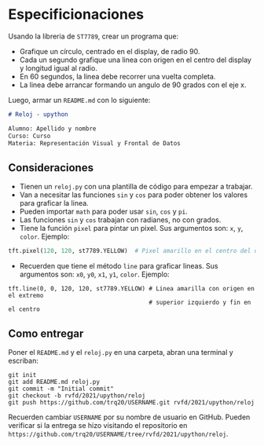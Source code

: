 # Especificionaciones

Usando la libreria de `ST7789`, crear un programa que:

- Grafique un círculo, centrado en el display, de radio 90.
- Cada un segundo grafique una linea con origen en el centro del display y longitud igual al radio.
- En 60 segundos, la linea debe recorrer una vuelta completa.
- La linea debe arrancar formando un angulo de 90 grados con el eje x.

Luego, armar un `README.md` con lo siguiente:

```markdown
# Reloj - upython

Alumno: Apellido y nombre
Curso: Curso
Materia: Representación Visual y Frontal de Datos
```

## Consideraciones

- Tienen un `reloj.py` con una plantilla de código para empezar a trabajar.
- Van a necesitar las funciones `sin` y `cos` para poder obtener los valores para graficar la linea.
- Pueden importar `math` para poder usar `sin`, `cos` y `pi`.
- Las funciones `sin` y `cos` trabajan con radianes, no con grados.
- Tiene la función `pixel` para pintar un pixel. Sus argumentos son: `x`, `y`, `color`. Ejemplo:

```python
tft.pixel(120, 120, st7789.YELLOW)  # Pixel amarillo en el centro del display
```

- Recuerden que tiene el método `line` para graficar lineas. Sus argumentos son: `x0`, `y0`, `x1`, `y1`, `color`. Ejemplo: 

```
tft.line(0, 0, 120, 120, st7789.YELLOW) # Linea amarilla con origen en el extremo 
                                        # superior izquierdo y fin en el centro
```

## Como entregar

Poner el `README.md` y el `reloj.py` en una carpeta, abran una terminal y escriban:

```
git init
git add README.md reloj.py
git commit -m "Initial commit"
git checkout -b rvfd/2021/upython/reloj
git push https://github.com/trq20/USERNAME.git rvfd/2021/upython/reloj
```

Recuerden cambiar `USERNAME` por su nombre de usuario en GitHub. Pueden verificar si la entrega se hizo visitando el repositorio en `https://github.com/trq20/USERNAME/tree/rvfd/2021/upython/reloj`.
